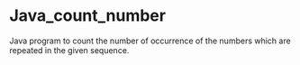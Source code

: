 # Java_count_number
Java program to count the number of occurrence of the numbers which are repeated in the given sequence.
